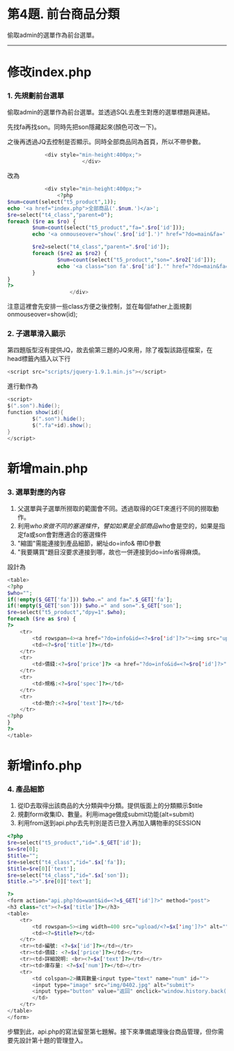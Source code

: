 # 第4題. 前台商品分類

偷取admin的選單作為前台選單。

---

# 修改index.php

### 1. 先規劃前台選單

偷取admin的選單作為前台選單。並透過SQL去產生對應的選單標題與連結。

先找fa再找son。同時先把son隱藏起來\(顏色可改一下\)。

之後再透過JQ去控制是否顯示。同時全部商品同為首頁，所以不帶參數。

```php
            <div style="min-height:400px;">
                        </div>
```

改為

```php
            <div style="min-height:400px;">
                <?php
$num=count(select("t5_product",1));
echo '<a href="index.php">全部商品('.$num.')</a>';
$re=select("t4_class","parent=0");
foreach ($re as $ro) {
        $num=count(select("t5_product","fa=".$ro['id']));
        echo '<a onmouseover="show('.$ro['id'].')" href="?do=main&fa='.$ro['id'].'">'.$ro['text'].'('.$num.')</a>';

        $re2=select("t4_class","parent=".$ro['id']);
        foreach ($re2 as $ro2) {
                $num=count(select("t5_product","son=".$ro2['id']));
                echo '<a class="son fa'.$ro['id'].'" href="?do=main&fa='.$ro['id'].'&son='.$ro2['id'].'" style="background: #fce2c4">'.$ro2['text'].'('.$num.')</a>';
        }
}
?>
                    </div>
```

注意這裡會先安排一些class方便之後控制，並在每個father上面規劃onmouseover=show\(id\);

### 2. 子選單滑入顯示

第四題版型沒有提供JQ，故去偷第三題的JQ來用，除了複製該路徑檔案，在head標籤內插入以下行

```java
<script src="scripts/jquery-1.9.1.min.js"></script>
```

進行動作為

```java
<script>
$(".son").hide();
function show(id){
        $(".son").hide();
        $(".fa"+id).show();
}
</script>
```

# 新增main.php

### 3. 選單對應的內容

1. 父選單與子選單所撈取的範圍會不同。透過取得的GET來進行不同的撈取動作。
2. 利用$who來做不同的塞選條件，譬如如果是全部商品$who會是空的，如果是指定fa或son會對應適合的塞選條件
3. "縮圖"需能連接到產品細節，網址do=info& 帶ID參數
4. "我要購買"題目沒要求連接到哪，故也一併連接到do=info省得麻煩。

設計為

```php
<table>
<?php
$who="";
if(!empty($_GET['fa'])) $who.=" and fa=".$_GET['fa'];
if(!empty($_GET['son'])) $who.=" and son=".$_GET['son'];
$re=select("t5_product","dpy=1".$who);
foreach ($re as $ro) {
?>
    <tr>
        <td rowspan=4><a href="?do=info&id=<?=$ro['id']?>"><img src="upload/<?=$ro['img']?>" width="200"></a></td>
        <td><?=$ro['title']?></td>
    </tr>
    <tr>
        <td>價錢:<?=$ro['price']?> <a href="?do=info&id=<?=$ro['id']?>"><img src="img/0402.jpg" alt=""></a></td>
    </tr>
    <tr>
        <td>規格:<?=$ro['spec']?></td>
    </tr>
    <tr>
        <td>簡介:<?=$ro['text']?></td>
    </tr>
<?php
}
?>
</table>
```

# 新增info.php

### 4. 產品細節

1. 從ID去取得出該商品的大分類與中分類。提供版面上的分類顯示$title
2. 規劃form收集ID、數量。利用image做成submit功能\(alt=submit\)
3. 利用from送到api.php去先判別是否已登入再加入購物車的SESSION

```php
<?php
$re=select("t5_product","id=".$_GET['id']);
$x=$re[0];
$title="";
$re=select("t4_class","id=".$x['fa']);
$title=$re[0]['text'];
$re=select("t4_class","id=".$x['son']);
$title.=">".$re[0]['text'];

?>
<form action="api.php?do=want&id=<?=$_GET['id']?>" method="post">
<h3 class="ct"><?=$x['title']?></h3>
<table>
    <tr>
        <td rowspan=5><img width=400 src="upload/<?=$x['img']?>" alt=""></td>
        <td><?=$title?></td>
    </tr>
    <tr><td>編號: <?=$x['id']?></td></tr>
    <tr><td>價錢: <?=$x['price']?></td></tr>
    <tr><td>詳細說明: <br><?=$x['text']?></td></tr>
    <tr><td>庫存量: <?=$x['num']?></td></tr>
    <tr>
        <td colspan=2>購買數量<input type="text" name="num" id="">
        <input type="image" src="img/0402.jpg" alt="submit">
        <input type="button" value="返回" onclick="window.history.back()">
        </td>
    </tr>
</table>
</form>
```

步驟到此，api.php的寫法留至第七題解。接下來準備處理後台商品管理，但你需要先設計第十題的管理登入。

